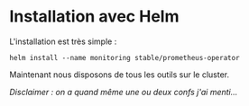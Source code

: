 # Installation avec Helm

L'installation est très simple :

```console
helm install --name monitoring stable/prometheus-operator
```

Maintenant nous disposons de tous les outils sur le cluster.

*Disclaimer : on a quand même une ou deux confs j'ai menti...*
